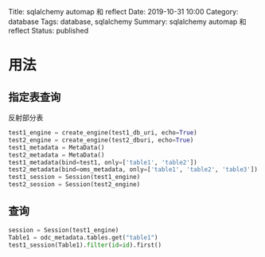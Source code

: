 Title: sqlalchemy automap 和 reflect
Date: 2019-10-31 10:00
Category: database
Tags: database, sqlalchemy
Summary:  sqlalchemy automap 和 reflect
Status: published


# 用法

## 指定表查询

反射部分表

```python
test1_engine = create_engine(test1_db_uri, echo=True)
test2_engine = create_engine(test2_dburi, echo=True)
test1_metadata = MetaData()
test2_metadata = MetaData()
test1_metadata(bind=test1, only=['table1', 'table2'])
test2_metadata(bind=oms_metadata, only=['table1', 'table2', 'table3'])
test1_session = Session(test1_engine)
test2_session = Session(test2_engine)
```

## 查询

```python
session = Session(test1_engine)
Table1 = odc_metadata.tables.get("table1")
test1_session(Table1).filter(id=id).first()

```

